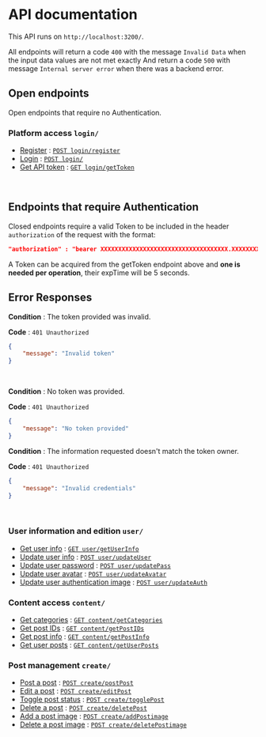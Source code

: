 # API documentation

This API runs on `http://localhost:3200/`.

All endpoints will return a code `400` with the message `Invalid Data` when the input data values are not met exactly
And return a code `500` with message `Internal server error` when there was a backend error.

## Open endpoints

Open endpoints that require no Authentication.

### Platform access `login/`

* [Register](register.md) : [`POST login/register`](../API/routes/login.js#L10)
* [Login](login.md) : [`POST login/`](../API/routes/login.js#L36)
* [Get API token](token.md) : [`GET login/getToken`](../API/routes/login.js#L56)

<br>

## Endpoints that require Authentication

Closed endpoints require a valid Token to be included in the header `authorization` of the
request with the format:
```json
"authorization" : "bearer XXXXXXXXXXXXXXXXXXXXXXXXXXXXXXXXXXXX.XXXXXXXXXXXXXXXXXXXXXXXXXXXXXXXXXXXXXXXXXXXXXXXXXXXXXXXXXXXXXXXXXXXXXXXXXXXXXXXXXXXXXXXXXXXXXXXXXXXXXXXXXXX.XXXXXXXXXXXXXXXXXXXXXXXXXXXXXXXXXXXXXXXXXXX"
```
A Token can be acquired from the getToken endpoint above and **one is needed per operation**, their expTime will be 5 seconds.

## Error Responses

**Condition** : The token provided was invalid.

**Code** : `401 Unauthorized`

```json
{
    "message": "Invalid token"
}
```
<br>

**Condition** : No token was provided.

**Code** : `401 Unauthorized`

```json
{
    "message": "No token provided"
}
```

**Condition** : The information requested doesn't match the token owner.

**Code** : `401 Unauthorized`

```json
{
    "message": "Invalid credentials"
}
```

<br>

### User information and edition `user/`



* [Get user info](userInfo.md) : [`GET user/getUserInfo`](../API/routes/user.js#L18)
* [Update user info](updateUser.md) : [`POST user/updateUser`](../API/routes/user.js#L40)
* [Update user password](password.md) : [`POST user/updatePass`](../API/routes/user.js#L58)
* [Update user avatar](avatar.md) : [`POST user/updateAvatar`](../API/routes/user.js#L77)
* [Update user authentication image](auth.md) : [`POST user/updateAuth`](../API/routes/user.js#L102)

### Content access `content/`

* [Get categories](categories.md) : [`GET content/getCategories`](../API/routes/content.js#L17)
* [Get post IDs](postIDs.md) : [`GET content/getPostIDs`](../API/routes/content.js#L29)
* [Get post info](postInfo.md) : [`GET content/getPostInfo`](../API/routes/content.js#L53)
* [Get user posts](userPosts.md) : [`GET content/getUserPosts`](../API/routes/content.js#L76)

### Post management `create/`

* [Post a post](createPost.md) : [`POST create/postPost`](../API/routes/create.js#L17)
* [Edit a post](editPost.md) : [`POST create/editPost`](../API/routes/create.js#L48)
* [Toggle post status](togglePost.md) : [`POST create/togglePost`](../API/routes/create.js#L69)
* [Delete a post](deletePost.md) : [`POST create/deletePost`](../API/routes/create.js#L94)
* [Add a post image](addPostimage.md) : [`POST create/addPostimage`](../API/routes/create.js#L127)
* [Delete a post image](deletePostimage.md) : [`POST create/deletePostimage`](../API/routes/create.js#L153)